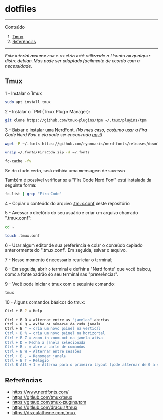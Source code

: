 # dotfiles

*******
Conteúdo
 1. [Tmux](#tmux)
 2. [Referências](#ref)

*******

_Este tutorial assume que o usuário está utilizando o Ubuntu ou qualquer distro debian. Mas pode ser adaptado facilmente de acordo com a necessidade._

<div id='tmux'/>  

## Tmux 
1 - Instalar o Tmux
```bash
sudo apt install tmux
```

2 - Instalar o TPM (Tmux Plugin Manager):
```bash
git clone https://github.com/tmux-plugins/tpm ~/.tmux/plugins/tpm
```

3 - Baixar e instalar uma NerdFont. _(No meu caso, costumo usar a Fira Code Nerd Font e ela pode ser encontrada [aqui](https://www.nerdfonts.com/))_
```bash
wget -P ~/.fonts https://github.com/ryanoasis/nerd-fonts/releases/download/v2.1.0/FiraCode.zip
```
```bash
unzip ~/.fonts/FiraCode.zip -d ~/.fonts
```
```bash
fc-cache -fv
```
Se deu tudo certo, será exibida uma mensagem de sucesso.

Também é possível verificar se a "Fira Code Nerd Font" está instalada da seguinte forma:
```bash
fc-list | grep "Fira Code"
```

4 - Copiar o conteúdo do arquivo [.tmux.conf](https://github.com/davide-almeida/dotfiles/blob/main/.tmux.conf) deste repositório;

5 - Acessar o diretório do seu usuário e criar um arquivo chamado ".tmux.conf":
```bash
cd ~
```
```bash
touch .tmux.conf
```

6 - Usar algum editor de sua preferência e colar o conteúdo copiado anteriormente do ".tmux.conf". Em seguida, salvar o arquivo.

7 - Nesse momento é necessário reuniciar o terminal;

8 - Em seguida, abrir o terminal e definir a "Nerd fonte" que você baixou, como a fonte padrão do seu terminal nas "preferências".

9 - Você pode iniciar o tmux com o seguinte comando:
```bash
tmux
```

10 - Alguns comandos básicos do tmux:
```bash
Ctrl + B ? = Help

Ctrl + B O = alternar entre as "janelas" abertas
Ctrl + B Q = exibe os números de cada janela
Ctrl + B " = cria um novo painel na vertical
Ctrl + B % = cria um novo painel na horizontal
Ctrl + B Z = zoon-in zoom-out na janela ativa
Ctrl + D = Fecha a janela selecionada
Ctrl + B : = abre a parte de comandos
Ctrl + B W = Alternar entre sessões
Ctrl + B , = Renomear janela
Ctrl + B T = Relógio
Ctrl B Alt + 1 = Alterna para o primeiro layout (pode alternar de 0 a 4)
```

<div id='ref'/>

## Referências 
- https://www.nerdfonts.com/
- https://github.com/tmux/tmux
- https://github.com/tmux-plugins/tpm
- https://github.com/dracula/tmux
- https://draculatheme.com/tmux

